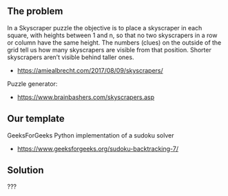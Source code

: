## The problem
In a Skyscraper puzzle the objective is to place a skyscraper in each square, with heights between 1 and n, so that no two skyscrapers in a row or column have the same height. The numbers (clues) on the outside of the grid tell us how many skyscrapers are visible from that position. Shorter skyscrapers aren’t visible behind taller ones.
- https://amiealbrecht.com/2017/08/09/skyscrapers/

Puzzle generator:
- https://www.brainbashers.com/skyscrapers.asp
## Our template
GeeksForGeeks Python implementation of a sudoku solver
- https://www.geeksforgeeks.org/sudoku-backtracking-7/
## Solution
???
